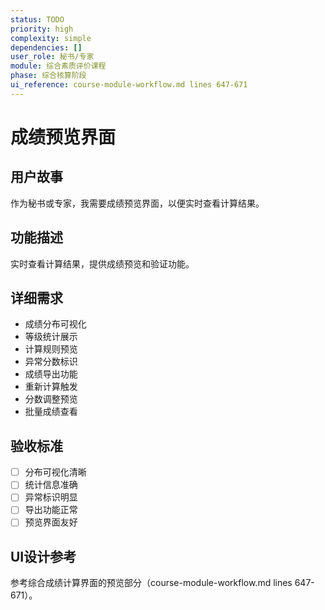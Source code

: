 ```yaml
---
status: TODO
priority: high
complexity: simple
dependencies: []
user_role: 秘书/专家
module: 综合素质评价课程
phase: 综合核算阶段
ui_reference: course-module-workflow.md lines 647-671
---
```


# 成绩预览界面

## 用户故事
作为秘书或专家，我需要成绩预览界面，以便实时查看计算结果。

## 功能描述
实时查看计算结果，提供成绩预览和验证功能。

## 详细需求
- 成绩分布可视化
- 等级统计展示
- 计算规则预览
- 异常分数标识
- 成绩导出功能
- 重新计算触发
- 分数调整预览
- 批量成绩查看

## 验收标准
- [ ] 分布可视化清晰
- [ ] 统计信息准确
- [ ] 异常标识明显
- [ ] 导出功能正常
- [ ] 预览界面友好

## UI设计参考
参考综合成绩计算界面的预览部分（course-module-workflow.md lines 647-671）。